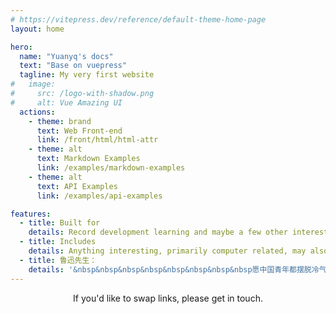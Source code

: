```yaml
---
# https://vitepress.dev/reference/default-theme-home-page
layout: home

hero:
  name: "Yuanyq's docs"
  text: "Base on vuepress"
  tagline: My very first website
#   image:
#     src: /logo-with-shadow.png
#     alt: Vue Amazing UI
  actions:
    - theme: brand
      text: Web Front-end
      link: /front/html/html-attr
    - theme: alt
      text: Markdown Examples
      link: /examples/markdown-examples
    - theme: alt
      text: API Examples
      link: /examples/api-examples

features:
  - title: Built for
    details: Record development learning and maybe a few other interesting things, both for sharing and review.
  - title: Includes
    details: Anything interesting, primarily computer related, may also include non-technical content such as philosophy, literature, history, etc.
  - title: 鲁迅先生：
    details: '&nbsp&nbsp&nbsp&nbsp&nbsp&nbsp&nbsp&nbsp愿中国青年都摆脱冷气，只是向上走，不必听自暴自弃者流的话。能做事的做事，能发声的发声。有一分热，发一分光，就令萤火一般，也可以在黑暗里发一点光，不必等候炬火。<br/>&nbsp&nbsp&nbsp&nbsp&nbsp&nbsp&nbsp&nbsp此后如竟没有炬火：我便是唯一的光。倘若有了炬火，出了太阳，我们自然心悦诚服的消失，不但毫无不平，而且还要随喜赞美这炬火或太阳；因为他照了人类，连我都在内。'
---
```

<script setup>
import { VPTeamMembers } from 'vitepress/theme'
import icons from '/img/icon/icons.vue'

const members = [
  {
    avatar: 'tree.png',
    name: 'Yuanyq',
    title: 'Creator',
    links: [
      { icon: 'github', link: 'https://github.com/yuanyq-Cloud' },
      { icon: {svg:icons.qq2}, link: 'https://qm.qq.com/q/r2IU7NKZJC?personal_qrcode_source=3' },
      { icon: {svg:icons.mail}, link: 'mailto:yyq.cloud@qq.com?subject=&body=愿中国青年都摆脱冷气，只是向上走，不必听自暴自弃者流的话。能做事的做事，能发声的发声。有一分热，发一分光，就令萤火一般，也可以在黑暗里发一点光，不必等候炬火。' }
    ]
  }
]
</script>
<VPTeamMembers size="small" :members="members" />
<div style="text-align:center">If you'd like to swap links, please get in touch.</div>

<style>
.VPTeamMembers.small.count-1 .container {
    margin:50px auto;
}
.VPTeamMembers .profile .avatar .avatar-img {
    -webkit-user-drag: none;
    user-select: none;
}
</style>
